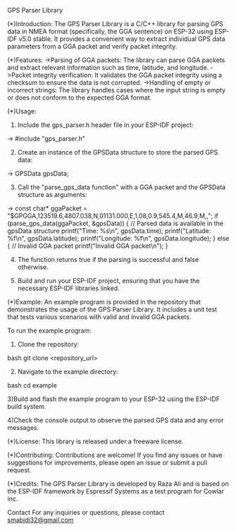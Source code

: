 GPS Parser Library

(*)Introduction:
The GPS Parser Library is a C/C++ library for parsing GPS data in NMEA format (specifically, the GGA sentence) on ESP-32 using ESP-IDF v5.0 stable. It provides a convenient way to extract individual GPS data parameters from a GGA packet and verify packet integrity.

(*)Features:
->Parsing of GGA packets: The library can parse GGA packets and extract relevant information such as time, latitude, and longitude.
->Packet integrity verification: It validates the GGA packet integrity using a checksum to ensure the data is not corrupted.
->Handling of empty or incorrect strings: The library handles cases where the input string is empty or does not conform to the expected GGA format.


(*)Usage:
1) Include the gps_parser.h header file in your ESP-IDF project:

-> #include "gps_parser.h"

2) Create an instance of the GPSData structure to store the parsed GPS data:

-> GPSData gpsData;


3) Call the "parse_gps_data function" with a GGA packet and the GPSData structure as arguments:

-> const char* ggaPacket = "$GPGGA,123519.6,4807.038,N,01131.000,E,1,08,0.9,545.4,M,46.9,M,,";
  if (parse_gps_data(ggaPacket, &gpsData)) {
    // Parsed data is available in the gpsData structure
    printf("Time: %s\n", gpsData.time);
    printf("Latitude: %f\n", gpsData.latitude);
    printf("Longitude: %f\n", gpsData.longitude);
} else {
    // Invalid GGA packet
    printf("Invalid GGA packet\n");
}

4) The function returns true if the parsing is successful and false otherwise.

5) Build and run your ESP-IDF project, ensuring that you have the necessary ESP-IDF libraries linked.

(*)Example:
An example program is provided in the repository that demonstrates the usage of the GPS Parser Library. It includes a unit test that tests various scenarios with valid and invalid GGA packets.

To run the example program:

1) Clone the repository:

bash
git clone <repository_url>

2) Navigate to the example directory:

bash
cd example

3)Build and flash the example program to your ESP-32 using the ESP-IDF build system.

4)Check the console output to observe the parsed GPS data and any error messages.

(*)License:
This library is released under a freeware license. 

(*)Contributing:
Contributions are welcome! If you find any issues or have suggestions for improvements, please open an issue or submit a pull request.

(*)Credits:
The GPS Parser Library is developed by Raza Ali and is based on the ESP-IDF framework by Espressif Systems as a test program for Cowlar inc.

Contact
For any inquiries or questions, please contact smabidi32@gmail.com

